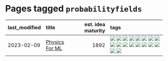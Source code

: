 # Pages tagged `probabilityfields`

|last_modified|title|est. idea maturity|tags
|:---|:---|---:|:---|
|2023-02-09|[Physics For ML](../physics_for_ml.md)|1892|[![](https://img.shields.io/badge/tag-brownianmotion-fe76cf)](../tags/brownianmotion.md) [![](https://img.shields.io/badge/tag-curriculum-8fb3d)](../tags/curriculum.md) [![](https://img.shields.io/badge/tag-curvature-8a140)](../tags/curvature.md) [![](https://img.shields.io/badge/tag-education-c4c41f)](../tags/education.md) [![](https://img.shields.io/badge/tag-eigenvectors-83cbca)](../tags/eigenvectors.md) [![](https://img.shields.io/badge/tag-gaugetheory-e33481)](../tags/gaugetheory.md) [![](https://img.shields.io/badge/tag-grouptheory-b59164)](../tags/grouptheory.md) [![](https://img.shields.io/badge/tag-machinelearning-2b1224)](../tags/machinelearning.md) [![](https://img.shields.io/badge/tag-manifolds-869cae)](../tags/manifolds.md) [![](https://img.shields.io/badge/tag-ode-3c7f53)](../tags/ode.md) [![](https://img.shields.io/badge/tag-optimization-1614f8)](../tags/optimization.md) [![](https://img.shields.io/badge/tag-pde-22d494)](../tags/pde.md) [![](https://img.shields.io/badge/tag-physics-90446b)](../tags/physics.md) [![](https://img.shields.io/badge/tag-probabilityfields-35d2ce)](../tags/probabilityfields.md) [![](https://img.shields.io/badge/tag-quantummechanics-8e95e2)](../tags/quantummechanics.md) [![](https://img.shields.io/badge/tag-relativity-be4650)](../tags/relativity.md) [![](https://img.shields.io/badge/tag-tensorcalculus-3f3dc3)](../tags/tensorcalculus.md) [![](https://img.shields.io/badge/tag-textbook-cdef47)](../tags/textbook.md)|